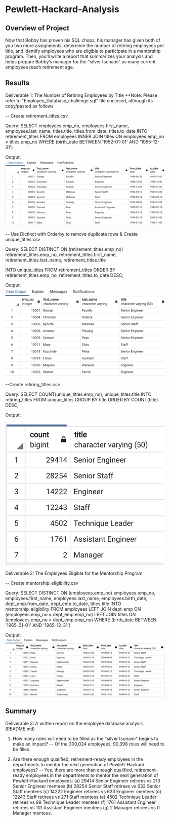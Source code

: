 # Pewlett-Hackard-Analysis

## Overview of Project

Now that Bobby has proven his SQL chops, his manager has given both of you two more assignments: determine the number of retiring employees per title, and identify employees who are eligible to participate in a mentorship program. Then, you’ll write a report that summarizes your analysis and helps prepare Bobby’s manager for the “silver tsunami” as many current employees reach retirement age.

## Results

Deliverable 1: The Number of Retiring Employees by Title
**Note: Please refer to "Employee_Database_challenge.sql" file enclosed, although its copy/pasted as follows

-- Create retirement_titles.csv

Query: 
SELECT employees.emp_no, 
employees.first_name,
employees.last_name,
titles.title,
titles.from_date,
titles.to_date
INTO retirement_titles
FROM employees
INNER JOIN titles
ON employees.emp_no = titles.emp_no
WHERE (birth_date BETWEEN '1952-01-01' AND '1955-12-31')

Output:
![alt tag](https://github.com/elrvra/Pewlett-Hackard-Analysis/blob/main/Data/retirement_titles.png)

-- Use Dictinct with Orderby to remove duplicate rows & Create unique_titles.csv

Query:
SELECT DISTINCT ON (retirement_titles.emp_no) retirement_titles.emp_no,
retirement_titles.first_name,
retirement_titles.last_name,
retirement_titles.title

INTO unique_titles
FROM retirement_titles
ORDER BY retirement_titles.emp_no, retirement_titles.to_date DESC;

Output:
![alt tag](https://github.com/elrvra/Pewlett-Hackard-Analysis/blob/main/Data/unique_titles.png)

--Create retiring_titles.csv

Query:
SELECT COUNT(unique_titles.emp_no),
unique_titles.title
INTO retiring_titles
FROM unique_titles
GROUP BY title 
ORDER BY COUNT(title) DESC;

Output:

![alt tag](https://github.com/elrvra/Pewlett-Hackard-Analysis/blob/main/Data/retiring_titles.png)

Deliverable 2: The Employees Eligible for the Mentorship Program

-- Create mentorship_eligibility.csv

Query:
SELECT DISTINCT ON (employees.emp_no)
employees.emp_no,
employees.first_name,
employees.last_name,
employees.birth_date,
dept_emp.from_date,
dept_emp.to_date,
titles.title
INTO mentorship_eligibility
FROM employees
LEFT JOIN dept_emp
ON (employees.emp_no = dept_emp.emp_no) 
LEFT JOIN titles
ON (employees.emp_no = dept_emp.emp_no)
WHERE (birth_date BETWEEN '1965-01-01' AND '1965-12-31')

Output:
![alt tag](https://github.com/elrvra/Pewlett-Hackard-Analysis/blob/main/Data/mentorship_eligibility.png)

## Summary

Deliverable 3: A written report on the employee database analysis (README.md)

1. How many roles will need to be filled as the "silver tsunami" begins to make an impact?
-- Of the 300,024 employees, 90,398 roles will need to be filled.

2. Are there enough qualified, retirement-ready employees in the departments to mentor the next generation of Pewlett-Hackard employees?
-- Yes, there are more than enough qualified, retirement-ready employees in the departments to mentor the next generation of Pewlett-Hackard employees: (a) 29414 Senior Engineer retirees vs 213 Senior Engineer mentees (b) 28254 Senior Staff retirees vs 633 Senior Staff mentees (c) 14222 Engineer retirees vs 623 Engineer mentees (d) 12243 Staff retirees vs 271 Staff mentees (e) 4502 Technique Leader retirees vs 99 Technique Leader mentees (f) 1761 Assistant Engineer retirees vs 101 Assistant Engineer mentees (g) 2 Manager retirees vs 0 Manager mentees.
